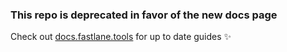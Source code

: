 ### This repo is deprecated in favor of the new docs page

Check out [docs.fastlane.tools](https://docs.fastlane.tools) for up to date guides ✨

